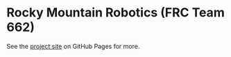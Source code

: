 # Rocky Mountain Robotics (FRC Team 662)
See the [project site][project] on GitHub Pages for more.

[project]: http://rmr662.github.com/RMR662-2013